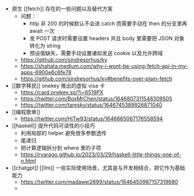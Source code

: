 - 原生 [[fetch]] 存在的一些问题以及替代方案
	- 问题：
		- http 非 200 的时候默认不会进 catch 而需要手动在 then 的分支里再 await 一次
		- 发 POST 请求时需要设置 headers 并且 body 里需要把 JSON 对象转化为 string
		- 预设值缺失，需要手动设置诸如发送 cookie 以及允许跨域
	- https://github.com/sindresorhus/ky
	- https://shahata.medium.com/why-i-wont-be-using-fetch-api-in-my-apps-6900e6c6fe78
	- https://github.com/sindresorhus/ky#benefits-over-plain-fetch
- [[数字移民]] onekey 推出的虚拟 visa 卡
	- https://card.onekey.so/?i=6519PX
	- https://twitter.com/BoxMrChen/status/1646807311548309505
	- https://twitter.com/taresky/status/1646745389926871040
- [[编程歌单]]
	- https://twitter.com/HiTw93/status/1646665067176558594
- [[haskell]] 提升代码可读性的小技巧
	- 利用局部的 helper 避免很多参数透传
	- 尾递归
	- 把计算逻辑拆分到 where 里的子项
	- https://rvarago.github.io/2023/03/29/haskell-little-things-one-of-n.html
- [[chatgpt]] [[llm]] 一些实际使用场景，尤其是与开发相结合，把它作为基础能力
	- https://twitter.com/madawei2699/status/1646450987157319680
	-